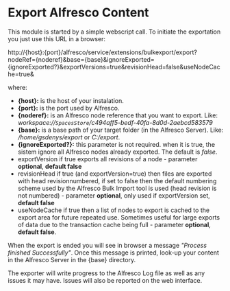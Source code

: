 # Export Alfresco Content #

This module is started by a simple webscript call. To initiate the exportation you just use this URL in a browser:

http://{host}:{port}/alfresco/service/extensions/bulkexport/export?nodeRef={noderef}&base={base}&ignoreExported={ignoreExported?}&exportVersions=true&revisionHead=false&useNodeCache=true&

where:
* **{host}:** is the host of your instalation.
* **{port}:** is the port used by Alfresco.
* **{noderef}:** is an Alfresco node reference that you want to export. Like:
   _workspace://`SpacesStore`/c494aff5-bedf-40fa-8d0d-2aebcd583579_
* **{base}:** is a base path of your target folder (in the Alfresco Server). Like: _/home/gsdenys/export_ or _C:/export_.
* **{ignoreExported?}:** this parameter is not required. when it is true, the sistem ignore all Alfresco nodes already exported. The default is _false_.
* exportVersion if true exports all revisions of a node - parameter **optional**, **default false**
* revisionHead if true (and exportVersion=true) then files are exported with head revisionnumbered, if set to false then the default numbering scheme used by the Alfresco Bulk Import tool is used (head revision is not numbered) - parameter **optional**, only used if exportVersion set, **default false**
* useNodeCache if true then a list of nodes to export is cached to the export area for future repeated use. Sometimes useful for large exports of data due to the transaction cache being full - parameter **optional**, **default false**.

When the export is ended you will see in browser a message _"Process finished Successfully"_. Once this message is printed, look-up your content in the Alfresco Server in the {base} directory.

The exporter will write progress to the Alfresco Log file as well as any issues it may have. Issues will also be reported on the web interface.
